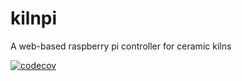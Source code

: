 # kilnpi
A web-based raspberry pi controller for ceramic kilns

[![codecov](https://codecov.io/gh/daharoni/kilnpi/graph/badge.svg?token=Y5YQZ08Y36)](https://codecov.io/gh/daharoni/kilnpi)

